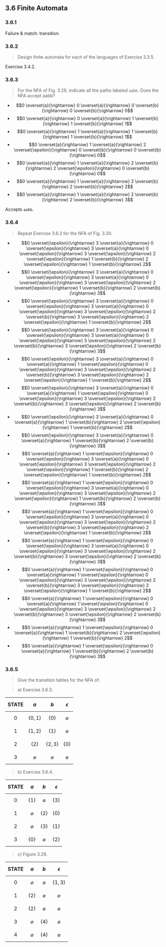 ## 3.6 Finite Automata

### 3.6.1

Failure & match: transition.

### 3.6.2

> Design finite automata for each of the languages of Exercise 3.3.5.

Exercise 3.4.2.

### 3.6.3

> For the NFA of Fig. 3.29, indicate all the paths labeled `aabb`. Does the NFA accept aabb?

* $$0 \overset{a}{\rightarrow} 0 \overset{a}{\rightarrow} 0 \overset{b}{\rightarrow} 0 \overset{b}{\rightarrow} 0$$
* $$0 \overset{a}{\rightarrow} 0 \overset{a}{\rightarrow} 1 \overset{b}{\rightarrow} 1 \overset{b}{\rightarrow} 1$$
* $$0 \overset{a}{\rightarrow} 1 \overset{a}{\rightarrow} 1 \overset{b}{\rightarrow} 1 \overset{b}{\rightarrow} 1$$
* $$0 \overset{a}{\rightarrow} 1 \overset{a}{\rightarrow} 2  \overset{\epsilon}{\rightarrow} 0 \overset{b}{\rightarrow} 0 \overset{b}{\rightarrow} 0$$
* $$0 \overset{a}{\rightarrow} 1 \overset{a}{\rightarrow} 2 \overset{b}{\rightarrow} 2 \overset{\epsilon}{\rightarrow} 0 \overset{b}{\rightarrow} 0$$
* $$0 \overset{a}{\rightarrow} 1 \overset{a}{\rightarrow} 2 \overset{b}{\rightarrow} 2 \overset{b}{\rightarrow} 2$$
* $$0 \overset{a}{\rightarrow} 1 \overset{a}{\rightarrow} 2 \overset{b}{\rightarrow} 2 \overset{b}{\rightarrow} 3$$

Accepts `aabb`.

### 3.6.4

> Repeat Exercise 3.6.3 for the NFA of Fig. 3.30.

* $$0 \overset{\epsilon}{\rightarrow} 3 \overset{a}{\rightarrow} 0 \overset{\epsilon}{\rightarrow} 3 \overset{a}{\rightarrow} 0 \overset{\epsilon}{\rightarrow} 3 \overset{\epsilon}{\rightarrow} 2 \overset{\epsilon}{\rightarrow} 1 \overset{b}{\rightarrow} 2 \overset{\epsilon}{\rightarrow} 1 \overset{b}{\rightarrow} 2$$
* $$0 \overset{\epsilon}{\rightarrow} 3 \overset{a}{\rightarrow} 0 \overset{\epsilon}{\rightarrow} 3 \overset{a}{\rightarrow} 0 \overset{\epsilon}{\rightarrow} 3 \overset{\epsilon}{\rightarrow} 2 \overset{\epsilon}{\rightarrow} 1 \overset{b}{\rightarrow} 2 \overset{b}{\rightarrow} 3$$
* $$0 \overset{\epsilon}{\rightarrow} 3 \overset{a}{\rightarrow} 0 \overset{\epsilon}{\rightarrow} 3 \overset{a}{\rightarrow} 0 \overset{\epsilon}{\rightarrow} 3 \overset{\epsilon}{\rightarrow} 2 \overset{b}{\rightarrow} 3 \overset{\epsilon}{\rightarrow} 2 \overset{\epsilon}{\rightarrow} 1 \overset{b}{\rightarrow} 2$$
* $$0 \overset{\epsilon}{\rightarrow} 3 \overset{a}{\rightarrow} 0 \overset{\epsilon}{\rightarrow} 3 \overset{a}{\rightarrow} 0 \overset{\epsilon}{\rightarrow} 3 \overset{\epsilon}{\rightarrow} 2 \overset{b}{\rightarrow} 3 \overset{\epsilon}{\rightarrow} 2 \overset{b}{\rightarrow} 3$$
* $$0 \overset{\epsilon}{\rightarrow} 3 \overset{a}{\rightarrow} 0 \overset{a}{\rightarrow} 1 \overset{\epsilon}{\rightarrow} 0 \overset{\epsilon}{\rightarrow} 3 \overset{\epsilon}{\rightarrow} 2 \overset{b}{\rightarrow} 3 \overset{\epsilon}{\rightarrow} 2 \overset{\epsilon}{\rightarrow} 1 \overset{b}{\rightarrow} 2$$
* $$0 \overset{\epsilon}{\rightarrow} 3 \overset{a}{\rightarrow} 0 \overset{a}{\rightarrow} 1 \overset{\epsilon}{\rightarrow} 0 \overset{\epsilon}{\rightarrow} 3 \overset{\epsilon}{\rightarrow} 2 \overset{b}{\rightarrow} 3 \overset{\epsilon}{\rightarrow} 2 \overset{b}{\rightarrow} 3$$
* $$0 \overset{\epsilon}{\rightarrow} 3 \overset{a}{\rightarrow} 0 \overset{a}{\rightarrow} 1 \overset{b}{\rightarrow} 2 \overset{\epsilon}{\rightarrow} 1 \overset{b}{\rightarrow} 2$$
* $$0 \overset{\epsilon}{\rightarrow} 3 \overset{a}{\rightarrow} 0 \overset{a}{\rightarrow} 1 \overset{b}{\rightarrow} 2 \overset{b}{\rightarrow} 3$$
* $$0 \overset{a}{\rightarrow} 1 \overset{\epsilon}{\rightarrow} 0 \overset{\epsilon}{\rightarrow} 3 \overset{a}{\rightarrow} 0 \overset{\epsilon}{\rightarrow} 3 \overset{\epsilon}{\rightarrow} 2 \overset{\epsilon}{\rightarrow} 1 \overset{b}{\rightarrow} 2 \overset{\epsilon}{\rightarrow} 1 \overset{b}{\rightarrow} 2$$
* $$0 \overset{a}{\rightarrow} 1 \overset{\epsilon}{\rightarrow} 0 \overset{\epsilon}{\rightarrow} 3 \overset{a}{\rightarrow} 0 \overset{\epsilon}{\rightarrow} 3 \overset{\epsilon}{\rightarrow} 2 \overset{\epsilon}{\rightarrow} 1 \overset{b}{\rightarrow} 2 \overset{b}{\rightarrow} 3$$
* $$0 \overset{a}{\rightarrow} 1 \overset{\epsilon}{\rightarrow} 0 \overset{\epsilon}{\rightarrow} 3 \overset{a}{\rightarrow} 0 \overset{\epsilon}{\rightarrow} 3 \overset{\epsilon}{\rightarrow} 2 \overset{b}{\rightarrow} 3 \overset{\epsilon}{\rightarrow} 2 \overset{\epsilon}{\rightarrow} 1 \overset{b}{\rightarrow} 2$$
* $$0 \overset{a}{\rightarrow} 1 \overset{\epsilon}{\rightarrow} 0 \overset{\epsilon}{\rightarrow} 3 \overset{a}{\rightarrow} 0 \overset{\epsilon}{\rightarrow} 3 \overset{\epsilon}{\rightarrow} 2 \overset{b}{\rightarrow} 3 \overset{\epsilon}{\rightarrow} 2 \overset{b}{\rightarrow} 3$$
* $$0 \overset{a}{\rightarrow} 1 \overset{\epsilon}{\rightarrow} 0 \overset{a}{\rightarrow} 1 \overset{\epsilon}{\rightarrow} 0 \overset{\epsilon}{\rightarrow} 3 \overset{\epsilon}{\rightarrow} 2 \overset{b}{\rightarrow} 3 \overset{\epsilon}{\rightarrow} 2 \overset{\epsilon}{\rightarrow} 1 \overset{b}{\rightarrow} 2$$
* $$0 \overset{a}{\rightarrow} 1 \overset{\epsilon}{\rightarrow} 0 \overset{a}{\rightarrow} 1 \overset{\epsilon}{\rightarrow} 0 \overset{\epsilon}{\rightarrow} 3 \overset{\epsilon}{\rightarrow} 2 \overset{b}{\rightarrow} 3 \overset{\epsilon}{\rightarrow} 2 \overset{b}{\rightarrow} 3$$
* $$0 \overset{a}{\rightarrow} 1 \overset{\epsilon}{\rightarrow} 0 \overset{a}{\rightarrow} 1 \overset{b}{\rightarrow} 2 \overset{\epsilon}{\rightarrow} 1 \overset{b}{\rightarrow} 2$$
* $$0 \overset{a}{\rightarrow} 1 \overset{\epsilon}{\rightarrow} 0 \overset{a}{\rightarrow} 1 \overset{b}{\rightarrow} 2 \overset{b}{\rightarrow} 3$$

### 3.6.5

> Give the transition tables for the NFA of:

> a) Exercise 3.6.3.

| STATE | $$a$$ | $$b$$ | $$\epsilon$$ |
|:-----:|:-----:|:-----:|:------------:|
|   0   | $$\{0, 1\}$$ | $$\{ 0 \}$$ | $$\varnothing$$ |
|   1   | $$\{1, 2\}$$ | $$\{ 1 \}$$ | $$\varnothing$$ |
|   2   | $$\{ 2 \}$$ | $$\{2, 3\}$$ | $$\{ 0 \}$$ |
|   3   | $$\varnothing$$ | $$\varnothing$$ | $$\varnothing$$ |

> b) Exercise 3.6.4.

| STATE | $$a$$ | $$b$$ | $$\epsilon$$ |
|:-----:|:-----:|:-----:|:------------:|
|   0   | $$\{1\}$$ | $$\varnothing$$ | $$\{3\}$$ |
|   1   | $$\varnothing$$ | $$\{2\}$$ | $$\{0\}$$ |
|   2   | $$\varnothing$$ | $$\{3\}$$ | $$\{1\}$$ |
|   3   | $$\{0\}$$ | $$\varnothing$$ | $$\{2\}$$ |

> c) Figure 3.26.

| STATE | $$a$$ | $$b$$ | $$\epsilon$$ |
|:-----:|:-----:|:-----:|:------------:|
|   0   | $$\varnothing$$ | $$\varnothing$$ | $$\{1, 3\}$$ |
|   1   | $$\{2\}$$ | $$\varnothing$$ | $$\varnothing$$ |
|   2   | $$\{2\}$$ | $$\varnothing$$ | $$\varnothing$$ |
|   3   | $$\varnothing$$ | $$\{4\}$$ | $$\varnothing$$ |
|   4   | $$\varnothing$$ | $$\{4\}$$ | $$\varnothing$$ |
